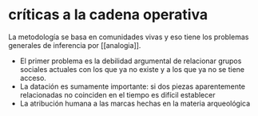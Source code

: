 # críticas a la cadena operativa
La metodología se basa en comunidades vivas y eso tiene los problemas generales de inferencia por [[analogia]].

- El primer problema es la debilidad argumental de relacionar grupos sociales actuales con los que ya no existe y a los que ya no se tiene acceso.
- La datación es sumamente importante: si dos piezas aparentemente relacionadas no coinciden en el tiempo es difícil establecer 
- La atribución humana a las marcas hechas en la materia arqueológica